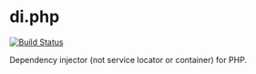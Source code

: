 di.php
======

[![Build Status](https://travis-ci.org/lord2800/di.php.png?branch=master)](https://travis-ci.org/lord2800/di.php)

Dependency injector (not service locator or container) for PHP.
